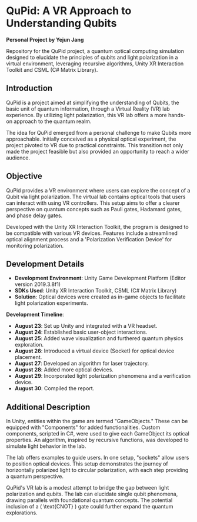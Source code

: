 # QuPid: A VR Approach to Understanding Qubits

**Personal Project by Yejun Jang**

Repository for the QuPid project, a quantum optical computing simulation designed to elucidate the principles of qubits and light polarization in a virtual environment, leveraging recursive algorithms, Unity XR Interaction Toolkit and CSML (C# Matrix Library).

## Introduction

QuPid is a project aimed at simplifying the understanding of Qubits, the basic unit of quantum information, through a Virtual Reality (VR) lab experience. By utilizing light polarization, this VR lab offers a more hands-on approach to the quantum realm.

The idea for QuPid emerged from a personal challenge to make Qubits more approachable. Initially conceived as a physical optical experiment, the project pivoted to VR due to practical constraints. This transition not only made the project feasible but also provided an opportunity to reach a wider audience.

## Objective

QuPid provides a VR environment where users can explore the concept of a Qubit via light polarization. The virtual lab contains optical tools that users can interact with using VR controllers. This setup aims to offer a clearer perspective on quantum concepts such as Pauli gates, Hadamard gates, and phase delay gates.

Developed with the Unity XR Interaction Toolkit, the program is designed to be compatible with various VR devices. Features include a streamlined optical alignment process and a 'Polarization Verification Device' for monitoring polarization.

## Development Details

- **Development Environment**: Unity Game Development Platform (Editor version 2019.3.8f1)
- **SDKs Used**: Unity XR Interaction Toolkit, CSML (C# Matrix Library)
- **Solution**: Optical devices were created as in-game objects to facilitate light polarization experiments.

**Development Timeline**:
- **August 23**: Set up Unity and integrated with a VR headset.
- **August 24**: Established basic user-object interactions.
- **August 25**: Added wave visualization and furthered quantum physics exploration.
- **August 26**: Introduced a virtual device (Socket) for optical device placement.
- **August 27**: Developed an algorithm for laser trajectory.
- **August 28**: Added more optical devices.
- **August 29**: Incorporated light polarization phenomena and a verification device.
- **August 30**: Compiled the report.

## Additional Description

In Unity, entities within the game are termed "GameObjects." These can be equipped with "Components" for added functionalities. Custom components, scripted in C#, were used to give each GameObject its optical properties. An algorithm, inspired by recursive functions, was developed to simulate light behavior in the lab.

The lab offers examples to guide users. In one setup, "sockets" allow users to position optical devices. This setup demonstrates the journey of horizontally polarized light to circular polarization, with each step providing a quantum perspective.

QuPid's VR lab is a modest attempt to bridge the gap between light polarization and qubits. The lab can elucidate single qubit phenomena, drawing parallels with foundational quantum concepts. The potential inclusion of a \( \text{CNOT} \) gate could further expand the quantum explorations.
